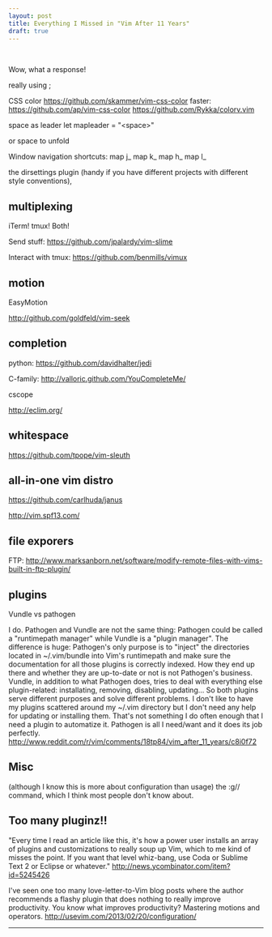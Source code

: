 ```yaml
---
layout: post
title: Everything I Missed in "Vim After 11 Years"
draft: true
---
```

<br/>

Wow, what a response!

really using ;

CSS color
https://github.com/skammer/vim-css-color
faster: https://github.com/ap/vim-css-color
https://github.com/Rykka/colorv.vim

space as leader
    let mapleader = "\<space>"

or space to unfold

Window navigation shortcuts:
    map <C-J> <C-W>j<C-W>_
    map <C-K> <C-W>k<C-W>_
    map <C-H> <C-W>h<C-W>_
    map <C-L> <C-W>l<C-W>_

the dirsettings plugin (handy if you have different projects with
different style conventions),

## multiplexing

iTerm! tmux! Both!

Send stuff: https://github.com/jpalardy/vim-slime

Interact with tmux: https://github.com/benmills/vimux

## motion

EasyMotion

http://github.com/goldfeld/vim-seek

## completion

python: https://github.com/davidhalter/jedi

C-family: http://valloric.github.com/YouCompleteMe/

cscope

http://eclim.org/

## whitespace

https://github.com/tpope/vim-sleuth

## all-in-one vim distro

https://github.com/carlhuda/janus

http://vim.spf13.com/

## file exporers

FTP: http://www.marksanborn.net/software/modify-remote-files-with-vims-built-in-ftp-plugin/

## plugins

Vundle vs pathogen

I do.
Pathogen and Vundle are not the same thing: Pathogen could be called a "runtimepath manager" while Vundle is a "plugin manager". The difference is huge:
Pathogen's only purpose is to "inject" the directories located in ~/.vim/bundle into Vim's runtimepath and make sure the documentation for all those plugins is correctly indexed. How they end up there and whether they are up-to-date or not is not Pathogen's business.
Vundle, in addition to what Pathogen does, tries to deal with everything else plugin-related: installating, removing, disabling, updating…
So both plugins serve different purposes and solve different problems.
I don't like to have my plugins scattered around my ~/.vim directory but I don't need any help for updating or installing them. That's not something I do often enough that I need a plugin to automatize it. Pathogen is all I need/want and it does its job perfectly.
http://www.reddit.com/r/vim/comments/18tp84/vim_after_11_years/c8i0f72



## Misc

(although I know this is more about configuration than usage) the
:g// command, which I think most people don't know about.

## Too many pluginz!!

"Every time I read an article like this, it's how a power user installs an array of plugins and customizations to really soup up Vim, which to me kind of misses the point. If you want that level whiz-bang, use Coda or Sublime Text 2 or Eclipse or whatever." http://news.ycombinator.com/item?id=5245426

I've seen one too many love-letter-to-Vim blog posts where the author recommends a flashy plugin that does nothing to really improve productivity. You know what improves productivity? Mastering motions and operators.
http://usevim.com/2013/02/20/configuration/



------------------------

  [hnpost]: http://news.ycombinator.com/item?id=5244752
  [redditpost]: http://www.reddit.com/r/vim/comments/18tp84/vim_after_11_years/

